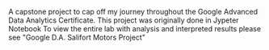 A capstone project to cap off my journey throughout the Google Advanced Data Analytics Certificate.
This project was originally done in Jypeter Notebook
To view the entire lab with analysis and interpreted results please see "Google D.A. Salifort Motors Project"
